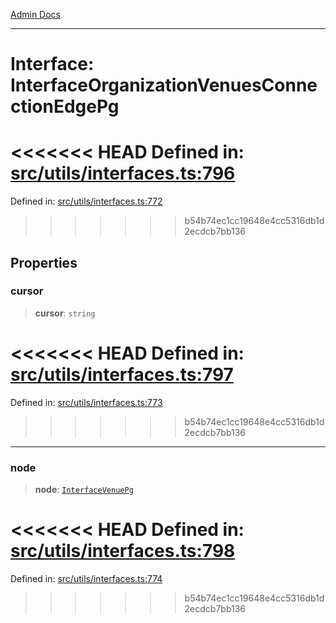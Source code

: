 [Admin Docs](/)

***

# Interface: InterfaceOrganizationVenuesConnectionEdgePg

<<<<<<< HEAD
Defined in: [src/utils/interfaces.ts:796](https://github.com/PalisadoesFoundation/talawa-admin/blob/main/src/utils/interfaces.ts#L796)
=======
Defined in: [src/utils/interfaces.ts:772](https://github.com/PalisadoesFoundation/talawa-admin/blob/main/src/utils/interfaces.ts#L772)
>>>>>>> b54b74ec1cc19648e4cc5316db1d2ecdcb7bb136

## Properties

### cursor

> **cursor**: `string`

<<<<<<< HEAD
Defined in: [src/utils/interfaces.ts:797](https://github.com/PalisadoesFoundation/talawa-admin/blob/main/src/utils/interfaces.ts#L797)
=======
Defined in: [src/utils/interfaces.ts:773](https://github.com/PalisadoesFoundation/talawa-admin/blob/main/src/utils/interfaces.ts#L773)
>>>>>>> b54b74ec1cc19648e4cc5316db1d2ecdcb7bb136

***

### node

> **node**: [`InterfaceVenuePg`](InterfaceVenuePg.md)

<<<<<<< HEAD
Defined in: [src/utils/interfaces.ts:798](https://github.com/PalisadoesFoundation/talawa-admin/blob/main/src/utils/interfaces.ts#L798)
=======
Defined in: [src/utils/interfaces.ts:774](https://github.com/PalisadoesFoundation/talawa-admin/blob/main/src/utils/interfaces.ts#L774)
>>>>>>> b54b74ec1cc19648e4cc5316db1d2ecdcb7bb136
